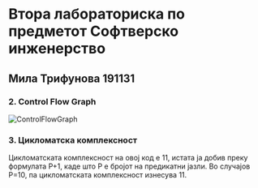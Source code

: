# Втора лабораториска по предметот Софтверско инженерство

## Мила Трифунова 191131


### 2. Control Flow Graph

![ControlFlowGraph](https://github.com/MilaTrifunova/SI_2023_lab2_191131/assets/94220044/beffcbeb-3d5c-454f-8338-c3cea21d8b66)

### 3. Цикломатска комплексност

Цикломатската комплексност на овој код е 11, истата ја добив преку формулата P+1, каде што P е бројот на предикатни јазли. Во случајoв P=10, па цикломатската комплексност изнесува 11.
